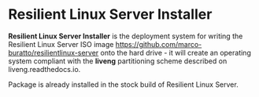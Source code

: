 Resilient Linux Server Installer
================================

**Resilient Linux Server Installer** is the deployment system for writing the Resilient Linux Server ISO image https://github.com/marco-buratto/resilientlinux-server onto the hard drive - it will create an operating system compliant with the **liveng** partitioning scheme described on liveng.readthedocs.io.

Package is already installed in the stock build of Resilient Linux Server.
